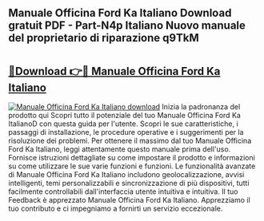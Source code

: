 ## Manuale Officina Ford Ka Italiano Download gratuit PDF - Part-N4p Italiano Nuovo manuale del proprietario di riparazione q9TkM

# <h2><a href="http://dfe7oih.blite.top/?on=Manuale+Officina+Ford+Ka+Italiano">🔗Download 👉🔴 Manuale Officina Ford Ka Italiano</a></h2>

[![Manuale Officina Ford Ka Italiano download](https://i.imgur.com/lujVjoI.png)](http://dfe7oih.blite.top/?on=Manuale+Officina+Ford+Ka+Italiano)
Inizia la padronanza del prodotto qui Scopri tutto il potenziale del tuo Manuale Officina Ford Ka ItalianoD con questa guida per l'utente. Scopri le sue caratteristiche, i passaggi di installazione, le procedure operative e i suggerimenti per la risoluzione dei problemi. Per ottenere il massimo dal tuo Manuale Officina Ford Ka Italiano, leggi attentamente questo manuale prima dell'uso. Fornisce istruzioni dettagliate su come impostare il prodotto e informazioni su come utilizzare le sue varie funzioni e funzioni. Le funzionalità avanzate di Manuale Officina Ford Ka Italiano includono geolocalizzazione, avvisi intelligenti, temi personalizzabili e sincronizzazione di più dispositivi, tutti facilmente controllabili dall'interfaccia utente intuitiva e intuitiva. Il tuo Feedback è apprezzato Manuale Officina Ford Ka Italiano. Apprezziamo il tuo contributo e ci impegniamo a fornirti un servizio eccezionale.
